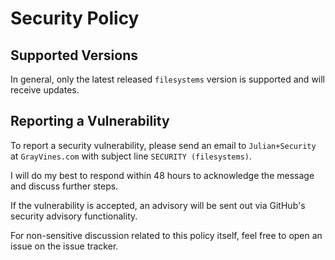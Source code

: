 # Security Policy

## Supported Versions

In general, only the latest released `filesystems` version is supported and will receive updates.

## Reporting a Vulnerability

To report a security vulnerability, please send an email to `Julian+Security` at `GrayVines.com` with subject line `SECURITY (filesystems)`.

I will do my best to respond within 48 hours to acknowledge the message and discuss further steps.

If the vulnerability is accepted, an advisory will be sent out via GitHub's security advisory functionality.

For non-sensitive discussion related to this policy itself, feel free to open an issue on the issue tracker.
